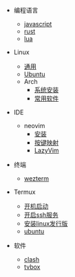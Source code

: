 <!-- docs/_sidebar.md -->

* 编程语言
  * [javascript](/lang/javascript)
  * [rust](/lang/rust)
  * [lua](/lang/lua)

* Linux
  * [通用](/linux/common)
  * [Ubuntu](/linux/ubuntu)
  * Arch
    * [系统安装](/linux/arch/install "Arch - 系统安装")
    * [常用软件](/linux/arch/software "Arch - 常用软件")

* IDE
  * neovim
    * [安装](/ide/neovim/install "neovim - 安装")
    * [按键映射](/ide/neovim/keymaps "neovim - 按键映射")
    * [LazyVim](/ide/neovim/lazyvim "neovim - LazyVim")

* 终端
  * [wezterm](/terminal/wezterm)

* Termux
  * [开机启动](/termux/startup "Termux - 开机启动")
  * [开启ssh服务](/termux/ssh-server "Termux - 开启ssh服务")
  * [安装linux发行版](/termux/distro "Termux - 安装linux发行版")
  * [ubuntu](/termux/ubuntu "Termux - ubuntu")

* 软件
  * [clash](/software/clash)
  * [tvbox](/software/tvbox)
